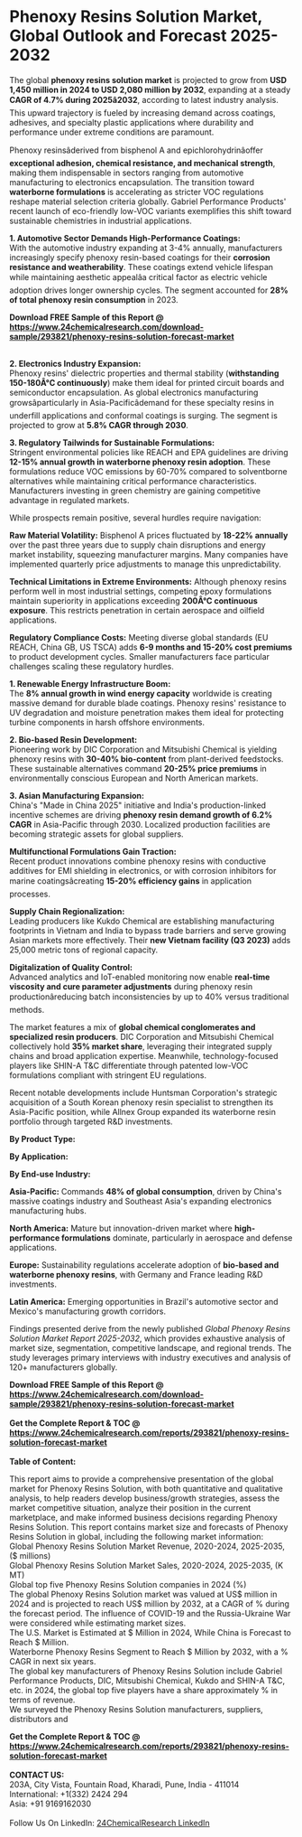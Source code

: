 <h1>Phenoxy Resins Solution Market, Global Outlook and Forecast 2025-2032</h1><p>The global <strong>phenoxy resins solution market</strong> is projected to grow from <strong>USD 1,450 million in 2024 to USD 2,080 million by 2032</strong>, expanding at a steady <strong>CAGR of 4.7% during 2025â2032</strong>, according to latest industry analysis. This upward trajectory is fueled by increasing demand across coatings, adhesives, and specialty plastic applications where durability and performance under extreme conditions are paramount.</p><p>Phenoxy resinsâderived from bisphenol A and epichlorohydrinâoffer <strong>exceptional adhesion, chemical resistance, and mechanical strength</strong>, making them indispensable in sectors ranging from automotive manufacturing to electronics encapsulation. The transition toward <strong>waterborne formulations</strong> is accelerating as stricter VOC regulations reshape material selection criteria globally. Gabriel Performance Products' recent launch of eco-friendly low-VOC variants exemplifies this shift toward sustainable chemistries in industrial applications.</p><p><strong>1. Automotive Sector Demands High-Performance Coatings:</strong><br>
With the automotive industry expanding at 3-4% annually, manufacturers increasingly specify phenoxy resin-based coatings for their <strong>corrosion resistance and weatherability</strong>. These coatings extend vehicle lifespan while maintaining aesthetic appealâa critical factor as electric vehicle adoption drives longer ownership cycles. The segment accounted for <strong>28% of total phenoxy resin consumption</strong> in 2023.</p><div><b>Download FREE Sample of this Report @ 
            <a href="https://www.24chemicalresearch.com/download-sample/293821/phenoxy-resins-solution-forecast-market">
            https://www.24chemicalresearch.com/download-sample/293821/phenoxy-resins-solution-forecast-market</a></b></div><br><p><strong>2. Electronics Industry Expansion:</strong><br>
Phenoxy resins' dielectric properties and thermal stability (<strong>withstanding 150-180Â°C continuously</strong>) make them ideal for printed circuit boards and semiconductor encapsulation. As global electronics manufacturing growsâparticularly in Asia-Pacificâdemand for these specialty resins in underfill applications and conformal coatings is surging. The segment is projected to grow at <strong>5.8% CAGR through 2030</strong>.</p><p><strong>3. Regulatory Tailwinds for Sustainable Formulations:</strong><br>
Stringent environmental policies like REACH and EPA guidelines are driving <strong>12-15% annual growth in waterborne phenoxy resin adoption</strong>. These formulations reduce VOC emissions by 60-70% compared to solventborne alternatives while maintaining critical performance characteristics. Manufacturers investing in green chemistry are gaining competitive advantage in regulated markets.</p><p>While prospects remain positive, several hurdles require navigation:</p><p><strong>Raw Material Volatility:</strong> Bisphenol A prices fluctuated by <strong>18-22% annually</strong> over the past three years due to supply chain disruptions and energy market instability, squeezing manufacturer margins. Many companies have implemented quarterly price adjustments to manage this unpredictability.</p><p><strong>Technical Limitations in Extreme Environments:</strong> Although phenoxy resins perform well in most industrial settings, competing epoxy formulations maintain superiority in applications exceeding <strong>200Â°C continuous exposure</strong>. This restricts penetration in certain aerospace and oilfield applications.</p><p><strong>Regulatory Compliance Costs:</strong> Meeting diverse global standards (EU REACH, China GB, US TSCA) adds <strong>6-9 months and 15-20% cost premiums</strong> to product development cycles. Smaller manufacturers face particular challenges scaling these regulatory hurdles.</p><p><strong>1. Renewable Energy Infrastructure Boom:</strong><br>
The <strong>8% annual growth in wind energy capacity</strong> worldwide is creating massive demand for durable blade coatings. Phenoxy resins' resistance to UV degradation and moisture penetration makes them ideal for protecting turbine components in harsh offshore environments.</p><p><strong>2. Bio-based Resin Development:</strong><br>
Pioneering work by DIC Corporation and Mitsubishi Chemical is yielding phenoxy resins with <strong>30-40% bio-content</strong> from plant-derived feedstocks. These sustainable alternatives command <strong>20-25% price premiums</strong> in environmentally conscious European and North American markets.</p><p><strong>3. Asian Manufacturing Expansion:</strong><br>
China's "Made in China 2025" initiative and India's production-linked incentive schemes are driving <strong>phenoxy resin demand growth of 6.2% CAGR</strong> in Asia-Pacific through 2030. Localized production facilities are becoming strategic assets for global suppliers.</p><p><strong>Multifunctional Formulations Gain Traction:</strong><br>
	Recent product innovations combine phenoxy resins with conductive additives for EMI shielding in electronics, or with corrosion inhibitors for marine coatingsâcreating <strong>15-20% efficiency gains</strong> in application processes.</p><p><strong>Supply Chain Regionalization:</strong><br>
	Leading producers like Kukdo Chemical are establishing manufacturing footprints in Vietnam and India to bypass trade barriers and serve growing Asian markets more effectively. Their <strong>new Vietnam facility (Q3 2023)</strong> adds 25,000 metric tons of regional capacity.</p><p><strong>Digitalization of Quality Control:</strong><br>
	Advanced analytics and IoT-enabled monitoring now enable <strong>real-time viscosity and cure parameter adjustments</strong> during phenoxy resin productionâreducing batch inconsistencies by up to 40% versus traditional methods.</p><p>The market features a mix of <strong>global chemical conglomerates and specialized resin producers</strong>. DIC Corporation and Mitsubishi Chemical collectively hold <strong>35% market share</strong>, leveraging their integrated supply chains and broad application expertise. Meanwhile, technology-focused players like SHIN-A T&amp;C differentiate through patented low-VOC formulations compliant with stringent EU regulations.</p><p>Recent notable developments include Huntsman Corporation's strategic acquisition of a South Korean phenoxy resin specialist to strengthen its Asia-Pacific position, while Allnex Group expanded its waterborne resin portfolio through targeted R&amp;D investments.</p><p><strong>By Product Type:</strong></p><p><strong>By Application:</strong></p><p><strong>By End-use Industry:</strong></p><p><strong>Asia-Pacific:</strong> Commands <strong>48% of global consumption</strong>, driven by China's massive coatings industry and Southeast Asia's expanding electronics manufacturing hubs.</p><p><strong>North America:</strong> Mature but innovation-driven market where <strong>high-performance formulations</strong> dominate, particularly in aerospace and defense applications.</p><p><strong>Europe:</strong> Sustainability regulations accelerate adoption of <strong>bio-based and waterborne phenoxy resins</strong>, with Germany and France leading R&amp;D investments.</p><p><strong>Latin America:</strong> Emerging opportunities in Brazil's automotive sector and Mexico's manufacturing growth corridors.</p><p>Findings presented derive from the newly published <em>Global Phenoxy Resins Solution Market Report 2025-2032</em>, which provides exhaustive analysis of market size, segmentation, competitive landscape, and regional trends. The study leverages primary interviews with industry executives and analysis of 120+ manufacturers globally.</p><div><b>Download FREE Sample of this Report @ 
            <a href="https://www.24chemicalresearch.com/download-sample/293821/phenoxy-resins-solution-forecast-market">
            https://www.24chemicalresearch.com/download-sample/293821/phenoxy-resins-solution-forecast-market</a></b></div><br><div><b>Get the Complete Report & TOC @ 
            <a href="https://www.24chemicalresearch.com/reports/293821/phenoxy-resins-solution-forecast-market">
            https://www.24chemicalresearch.com/reports/293821/phenoxy-resins-solution-forecast-market</a></b></div><br>
            <b>Table of Content:</b><p>This report aims to provide a comprehensive presentation of the global market for Phenoxy Resins Solution, with both quantitative and qualitative analysis, to help readers develop business/growth strategies, assess the market competitive situation, analyze their position in the current marketplace, and make informed business decisions regarding Phenoxy Resins Solution. This report contains market size and forecasts of Phenoxy Resins Solution in global, including the following market information:<br />
Global Phenoxy Resins Solution Market Revenue, 2020-2024, 2025-2035, ($ millions)<br />
Global Phenoxy Resins Solution Market Sales, 2020-2024, 2025-2035, (K MT)<br />
Global top five Phenoxy Resins Solution companies in 2024 (%)<br />
The global Phenoxy Resins Solution market was valued at US$ million in 2024 and is projected to reach US$ million by 2032, at a CAGR of % during the forecast period. The influence of COVID-19 and the Russia-Ukraine War were considered while estimating market sizes.<br />
The U.S. Market is Estimated at $ Million in 2024, While China is Forecast to Reach $ Million.<br />
Waterborne Phenoxy Resins Segment to Reach $ Million by 2032, with a % CAGR in next six years.<br />
The global key manufacturers of Phenoxy Resins Solution include Gabriel Performance Products, DIC, Mitsubishi Chemical, Kukdo and SHIN-A T&C, etc. in 2024, the global top five players have a share approximately % in terms of revenue.<br />
We surveyed the Phenoxy Resins Solution manufacturers, suppliers, distributors and </p><div><b>Get the Complete Report & TOC @ 
            <a href="https://www.24chemicalresearch.com/reports/293821/phenoxy-resins-solution-forecast-market">
            https://www.24chemicalresearch.com/reports/293821/phenoxy-resins-solution-forecast-market</a></b></div><br><b>CONTACT US:</b><br>
            203A, City Vista, Fountain Road, Kharadi, Pune, India - 411014<br>
            International: +1(332) 2424 294<br>
            Asia: +91 9169162030 <br><br>
            Follow Us On LinkedIn: <a href="https://www.linkedin.com/company/24chemicalresearch/">24ChemicalResearch LinkedIn</a>